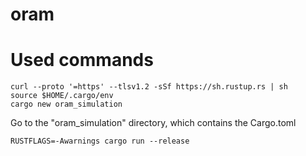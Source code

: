 # oram


# Used commands

```
curl --proto '=https' --tlsv1.2 -sSf https://sh.rustup.rs | sh
source $HOME/.cargo/env
cargo new oram_simulation
```
Go to the "oram_simulation" directory, which contains the Cargo.toml
```
RUSTFLAGS=-Awarnings cargo run --release
```
